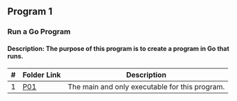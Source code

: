 ## Program 1
### Run a Go Program
#### Description: The purpose of this program is to create a program in Go that runs.
|   #   | Folder Link | Description |
| :---: | ----------- | ---------------------- |
|   1   |   [P01](https://github.com/RCHollingsworth/4143-PLC/blob/43d2d76b1b07e5441ace1bff01368442890af7aa/Assignments/P01/P01.go.txt)    | The main and only executable for this program.          |
